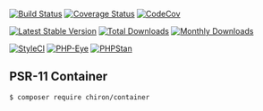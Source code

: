 [![Build Status](https://travis-ci.org/ncou/Chiron.svg?branch=master)](https://travis-ci.org/ncou/Chiron)
[![Coverage Status](https://coveralls.io/repos/github/ncou/Chiron/badge.svg?branch=master)](https://coveralls.io/github/ncou/Chiron?branch=master)
[![CodeCov](https://codecov.io/gh/ncou/Chiron/branch/master/graph/badge.svg)](https://codecov.io/gh/ncou/Chiron)

[![Latest Stable Version](https://poser.pugx.org/chiron/chiron/v/stable.png)](https://packagist.org/packages/chiron/chiron)
[![Total Downloads](https://img.shields.io/packagist/dt/chiron/chiron.svg?style=flat-square)](https://packagist.org/packages/chiron/chiron/stats)
[![Monthly Downloads](https://img.shields.io/packagist/dm/chiron/chiron.svg?style=flat-square)](https://packagist.org/packages/chiron/chiron/stats)

[![StyleCI](https://styleci.io/repos/125737330/shield?style=flat)](https://styleci.io/repos/125737330)
[![PHP-Eye](https://php-eye.com/badge/chiron/chiron/tested.svg?style=flat)](https://php-eye.com/package/chiron/chiron)
[![PHPStan](https://img.shields.io/badge/PHPStan-enabled-brightgreen.svg?style=flat)](https://github.com/phpstan/phpstan)

PSR-11 Container
---------------

    $ composer require chiron/container
